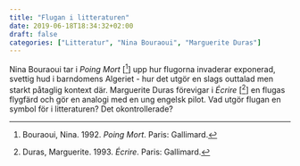 ```yaml
---
title: "Flugan i litteraturen"
date: 2019-06-18T18:34:32+02:00
draft: false
categories: ["Litteratur", "Nina Bouraoui", "Marguerite Duras"]
---
```


Nina Bouraoui tar i _Poing Mort_ [[^1]] upp hur flugorna invaderar exponerad, svettig hud i barndomens Algeriet  - hur det utgör en slags outtalad men starkt påtaglig kontext där. Marguerite Duras förevigar i _Écrire_ [[^2]] en flugas flygfärd och gör en analogi med en ung engelsk pilot. Vad utgör flugan en symbol för i litteraturen? Det okontrollerade?

[^1]: Bouraoui, Nina. 1992. _Poing Mort_. Paris: Gallimard.
[^2]: Duras, Marguerite. 1993. _Écrire_. Paris: Gallimard.

